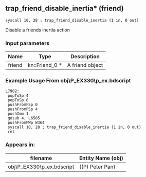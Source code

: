 ## trap_friend_disable_inertia* (friend)

`syscall 10, 28 ; trap_friend_disable_inertia (1 in, 0 out)`

Disable a friends inertia action

### Input parameters
| Name | Type | Description
|------|------|------------
| friend   | kn::Friend_0 *   | A friend object


### Example Usage From obj\P_EX330\p_ex.bdscript
```plaintext
L7902:
 popToSp 4
 popToSp 0
 pushFromFSp 0
 pushFromFSp 4
 pushImm 1
 gosub 4, L6585
 pushFromPWp W364
 syscall 10, 28 ; trap_friend_disable_inertia (1 in, 0 out)
 ret
```


### Appears in:
| filename | Entity Name (obj)
|----------|-------------
| obj\P_EX330\p_ex.bdscript       | ((P) Peter Pan)          



